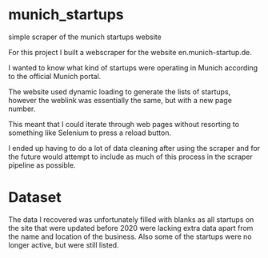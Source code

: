 # munich_startups
simple scraper of the munich startups website

For this project I built a webscraper for the website en.munich-startup.de. 

I wanted to know what kind of startups were operating in Munich according to the official Munich portal.

The website used dynamic loading to generate the lists of startups, however the weblink was essentially the same, but with a new page number. 

This meant that I could iterate through web pages without resorting to something like Selenium to press a reload button.

I ended up having to do a lot of data cleaning after using the scraper and for the future would attempt to include as much of this process in the scraper pipeline as possible.

# Dataset

The data I recovered was unfortunately filled with blanks as all startups on the site that were updated before 2020 were lacking extra data apart from the name and location of the business. Also some of the startups were no longer active, but were still listed. 
